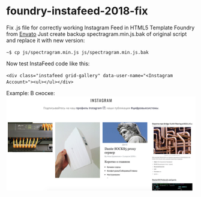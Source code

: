 # foundry-instafeed-2018-fix
Fix .js file for correctly working Instagram Feed in HTML5 Template Foundry from [Envato](https://themeforest.net/item/foundry-multipurpose-html-variant-page-builder/11562108)
Just create backup spectragram.min.js.bak of original script and replace it with new version:

`~$ cp js/spectragram.min.js js/spectragram.min.js.bak`

Now test InstaFeed code like this:

`<div class="instafeed grid-gallery" data-user-name="<Instagram Account>"><ul></ul></div>`

Example:
В сноске:  
![alt-текст][logo]

[logo]: https://github.com/a-zazell/foundry-instafeed-2018-fix/raw/master/foundry-fixed-instafeed.png "Текст заголовка логотипа 2"
